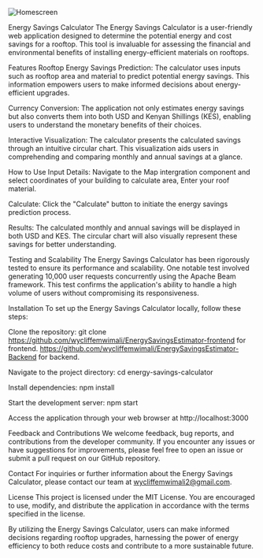

![Homescreen](https://github.com/wycliffemwimali/EnergySavingsEstimator-frontend/assets/99508839/490cf6e9-163e-4246-a248-30b7fac0a41d)


Energy Savings Calculator
The Energy Savings Calculator is a user-friendly web application designed to determine the potential energy and cost savings for a rooftop. This tool is invaluable for assessing the financial and environmental benefits of installing energy-efficient materials on rooftops.

Features
Rooftop Energy Savings Prediction: The calculator uses inputs such as rooftop area and material to predict potential energy savings. This information empowers users to make informed decisions about energy-efficient upgrades.

Currency Conversion: The application not only estimates energy savings but also converts them into both USD and Kenyan Shillings (KES), enabling users to understand the monetary benefits of their choices.

Interactive Visualization: The calculator presents the calculated savings through an intuitive circular chart. This visualization aids users in comprehending and comparing monthly and annual savings at a glance.

How to Use
Input Details: Navigate to the Map intergration component and select coordinates of your building to calculate area, Enter your roof material.

Calculate: Click the "Calculate" button to initiate the energy savings prediction process.

Results: The calculated monthly and annual savings will be displayed in both USD and KES. The circular chart will also visually represent these savings for better understanding.

Testing and Scalability
The Energy Savings Calculator has been rigorously tested to ensure its performance and scalability. One notable test involved generating 10,000 user requests concurrently using the Apache Beam framework. This test confirms the application's ability to handle a high volume of users without compromising its responsiveness.

Installation
To set up the Energy Savings Calculator locally, follow these steps:

Clone the repository: git clone https://github.com/wycliffemwimali/EnergySavingsEstimator-frontend  for frontend.
                      https://github.com/wycliffemwimali/EnergySavingsEstimator-Backend for backend.

Navigate to the project directory: cd energy-savings-calculator

Install dependencies: npm install

Start the development server: npm start

Access the application through your web browser at http://localhost:3000

Feedback and Contributions
We welcome feedback, bug reports, and contributions from the developer community. If you encounter any issues or have suggestions for improvements, please feel free to open an issue or submit a pull request on our GitHub repository.

Contact
For inquiries or further information about the Energy Savings Calculator, please contact our team at wycliffemwimali2@gmail.com.

License
This project is licensed under the MIT License. You are encouraged to use, modify, and distribute the application in accordance with the terms specified in the license.

By utilizing the Energy Savings Calculator, users can make informed decisions regarding rooftop upgrades, harnessing the power of energy efficiency to both reduce costs and contribute to a more sustainable future.
